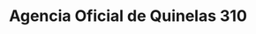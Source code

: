 ---
title: "Agencia Oficial de Quinelas 310"
url: /aristobulo-del-valle/agencia-oficial-de-quinelas-310/
shop: lotería
---